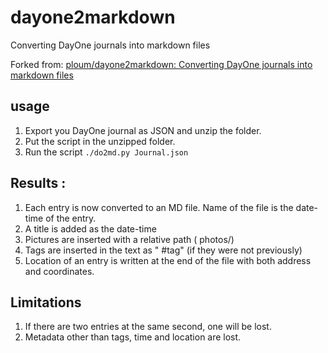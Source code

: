 # dayone2markdown
Converting DayOne journals into markdown files

Forked from: [ploum/dayone2markdown: Converting DayOne journals into markdown files](https://github.com/ploum/dayone2markdown)

## usage

1. Export you DayOne journal as JSON and unzip the folder.
2. Put the script in the unzipped folder.
3. Run the script `./do2md.py Journal.json`

## Results :

1. Each entry is now converted to an MD file. Name of the file is the date-time of the entry.
2. A title is added as the date-time
3. Pictures are inserted with a relative path ( photos/)
4. Tags are inserted in the text as " #tag" (if they were not previously)
5. Location of an entry is written at the end of the file with both address and coordinates.


## Limitations

1. If there are two entries at the same second, one will be lost.
2. Metadata other than tags, time and location are lost.
